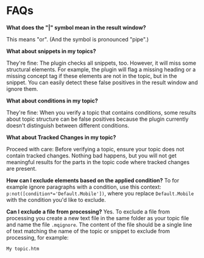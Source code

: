 # FAQs

**What does the "|" symbol mean in the result window?**

This means "or". (And the symbol is pronounced "pipe".)

**What about snippets in my topics?**

They're fine: The plugin checks all snippets, too. However, it will miss some structural elements. For example, the plugin will flag a missing heading or a missing concept tag if these elements are not in the topic, but in the snippet. You can easily detect these false positives in the result window and ignore them.

**What about conditions in my topic?**

They're fine: When you verify a topic that contains conditions, some results about topic structure can be false positives because the plugin currently doesn't distinguish between different conditions.

**What about Tracked Changes in my topic?**

Proceed with care: Before verifying a topic, ensure your topic does not contain tracked changes. Nothing bad happens, but you will not get meaningful results for the parts in the topic code where tracked changes are present.

**How can I exclude elements based on the applied condition?**
To for example ignore paragraphs with a condition, use  this context: ``p:not([condition*='Default.Mobile'])``, where you replace ``Default.Mobile`` with the condition you'd like to exclude.

**Can I exclude a file from processing?**
Yes. To exclude a file from processing you create a new text file in the same folder as your topic file and name the file `.mqignore`. The content of the file should be a single line of text matching the name of the topic or snippet to exclude from processing, for example:
```txt
My topic.htm
```
